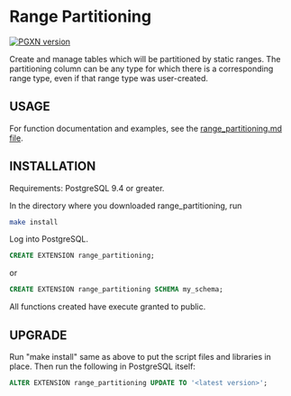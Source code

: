 # Range Partitioning

[![PGXN version](https://badge.fury.io/pg/range_partitioning.svg)](https://badge.fury.io/pg/range_partitioning)

Create and manage tables which will be partitioned by static ranges. The partitioning column can be any type for which there is a corresponding range type, even if that range type was user-created.

## USAGE
For function documentation and examples, see the [range_partitioning.md file](doc/range_partitioning.md).

## INSTALLATION

Requirements: PostgreSQL 9.4 or greater.

In the directory where you downloaded range_partitioning, run

```bash
make install
```

Log into PostgreSQL.

```sql
CREATE EXTENSION range_partitioning;
```

or
```sql
CREATE EXTENSION range_partitioning SCHEMA my_schema;
```

All functions created have execute granted to public.

## UPGRADE

Run "make install" same as above to put the script files and libraries in place. Then run the following in PostgreSQL itself:

```sql
ALTER EXTENSION range_partitioning UPDATE TO '<latest version>';
```

